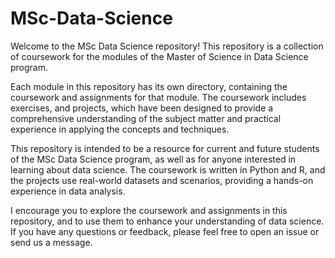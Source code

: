 # MSc-Data-Science

Welcome to the MSc Data Science repository! 
This repository is a collection of coursework for the modules of the Master of Science in Data Science program.

Each module in this repository has its own directory, containing the coursework and assignments for that module. The coursework includes exercises, and projects, which have been designed to provide a comprehensive understanding of the subject matter and practical experience in applying the concepts and techniques.

This repository is intended to be a resource for current and future students of the MSc Data Science program, as well as for anyone interested in learning about data science. The coursework is written in Python and R, and the projects use real-world datasets and scenarios, providing a hands-on experience in data analysis.

I encourage you to explore the coursework and assignments in this repository, and to use them to enhance your understanding of data science. If you have any questions or feedback, please feel free to open an issue or send us a message.
